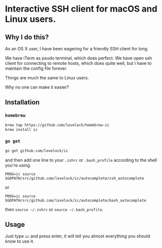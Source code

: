 # Interactive SSH client for macOS and Linux users.

## Why I do this?

As an OS X user, I have been eagering for a friendly SSH client for long.

We have iTerm as psudo terminal, which does perfect.
We have open ssh client for connecting to remote hosts, which does quite well, but I have to maintain the config file forever.

Things are much the same to Linux users.

Why no one can make it easier?

## Installation

### `homebrew`

```bash
brew tap https://github.com/lovelock/homebrew-ic
brew install ic
```

### `go get`

```bash
go get github.com/lovelock/ic
```

and then add one line to your `.zshrc` or `.bash_profile` according to the shell you're using.

`PROG=ic source $GOPATH/src/github.com/lovelock/ic/autocomplete/zsh_autocomplete`

or

`PROG=ic source $GOPATH/src/github.com/lovelock/ic/autocomplete/bash_autocomplete`

then `source ~/.zshrc` or `source ~/.bash_profile`.

## Usage

Just type `ic` and press enter, it will tell you almost everything you should know to use it.
